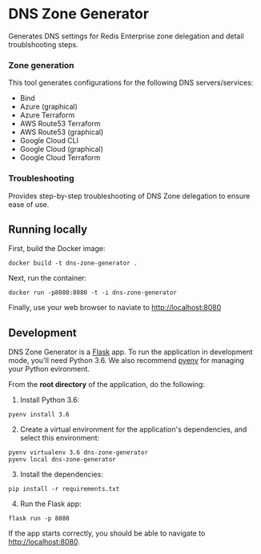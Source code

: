 # DNS Zone Generator

Generates DNS settings for Redis Enterprise zone delegation and detail troublshooting steps.

### Zone generation

This tool generates configurations for the following DNS servers/services:
- Bind
- Azure (graphical)
- Azure Terraform
- AWS Route53 Terraform
- AWS Route53 (graphical)
- Google Cloud CLI
- Google Cloud (graphical)
- Google Cloud Terraform

### Troubleshooting

Provides step-by-step troubleshooting of DNS Zone delegation to ensure ease of use.

## Running locally

First, build the Docker image:

```
docker build -t dns-zone-generator .
```

Next, run the container:

```
docker run -p8080:8080 -t -i dns-zone-generator
```

Finally, use your web browser to naviate to [http://localhost:8080](http://localhost:8080)

## Development

DNS Zone Generator is a [Flask](https://flask.palletsprojects.com/en/2.2.x/) app. To run the application in development mode, you'll need Python 3.6. We also recommend [pyenv](https://github.com/pyenv/pyenv#getting-pyenv) for managing your Python evironment.

From the **root directory** of the application, do the following:

1. Install Python 3.6:

```
pyenv install 3.6
```

2. Create a virtual environment for the application's dependencies, and select this environment:

```
pyenv virtualenv 3.6 dns-zone-generator
pyenv local dns-zone-generator
```

3. Install the dependencies:

```
pip install -r requirements.txt
```

4. Run the Flask app:

```
flask run -p 8080
```

If the app starts correctly, you should be able to navigate to [http://localhost:8080](http://localhost:8080).